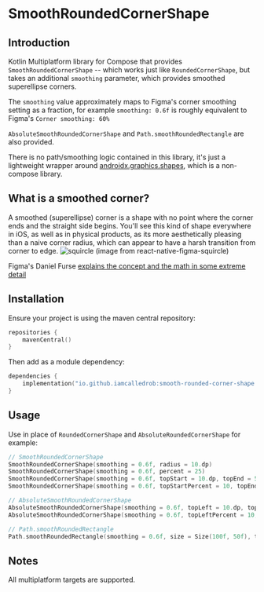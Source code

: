 # SmoothRoundedCornerShape

## Introduction
Kotlin Multiplatform library for Compose that provides `SmoothRoundedCornerShape` -- which works just like
`RoundedCornerShape`, but takes an additional `smoothing` parameter, which provides smoothed superellipse corners.

The `smoothing` value approximately maps to Figma's corner smoothing setting as a fraction, for example
`smoothing: 0.6f` is roughly equivalent to Figma's `Corner smoothing: 60%`

`AbsoluteSmoothRoundedCornerShape` and `Path.smoothRoundedRectangle` are also provided.

There is no path/smoothing logic contained in this library, it's just a lightweight wrapper around
[androidx.graphics.shapes](https://developer.android.com/reference/kotlin/androidx/graphics/shapes/package-summary), which is a non-compose library.

## What is a smoothed corner?
A smoothed (superellipse) corner is a shape with no point where the corner ends and the straight side begins.
You'll see this kind of shape everywhere in iOS, as well as in physical products, as its more aesthetically
pleasing than a naive corner radius, which can appear to have a harsh transition from corner to edge.
![squircle](https://raw.githubusercontent.com/phamfoo/react-native-figma-squircle/b0c25e42c3d1f9e776ce3e315b8e33f7438ff803/demo.png)
(image from react-native-figma-squircle)

Figma's Daniel Furse [explains the concept and the math in some extreme detail](https://www.figma.com/blog/desperately-seeking-squircles/)



## Installation
Ensure your project is using the maven central repository:
```kotlin
repositories {
    mavenCentral()
}
```

Then add as a module dependency:
```kotlin
dependencies {
    implementation("io.github.iamcalledrob:smooth-rounded-corner-shape:1.0.5")
}
```

## Usage
Use in place of `RoundedCornerShape` and `AbsoluteRoundedCornerShape` for example:
```kotlin
// SmoothRoundedCornerShape
SmoothRoundedCornerShape(smoothing = 0.6f, radius = 10.dp)
SmoothRoundedCornerShape(smoothing = 0.6f, percent = 25)
SmoothRoundedCornerShape(smoothing = 0.6f, topStart = 10.dp, topEnd = 5.dp, bottomEnd = 0.dp, bottomStart = 20.dp)
SmoothRoundedCornerShape(smoothing = 0.6f, topStartPercent = 10, topEndPercent = 5, bottomEndPercent = 0, bottomStartPercent = 20)

// AbsoluteSmoothRoundedCornerShape
AbsoluteSmoothRoundedCornerShape(smoothing = 0.6f, topLeft = 10.dp, topRight = 5.dp, bottomRight = 0.dp, bottomLeft = 20.dp)
AbsoluteSmoothRoundedCornerShape(smoothing = 0.6f, topLeftPercent = 10, topRightPercent = 5, bottomRightPercent = 0, bottomLeftPercent = 20)

// Path.smoothRoundedRectangle
Path.smoothRoundedRectangle(smoothing = 0.6f, size = Size(100f, 50f), topLeft = 10f, topRight = 5f, bottomRight = 0f, bottomLeft = 20f)
```


## Notes
All multiplatform targets are supported.
